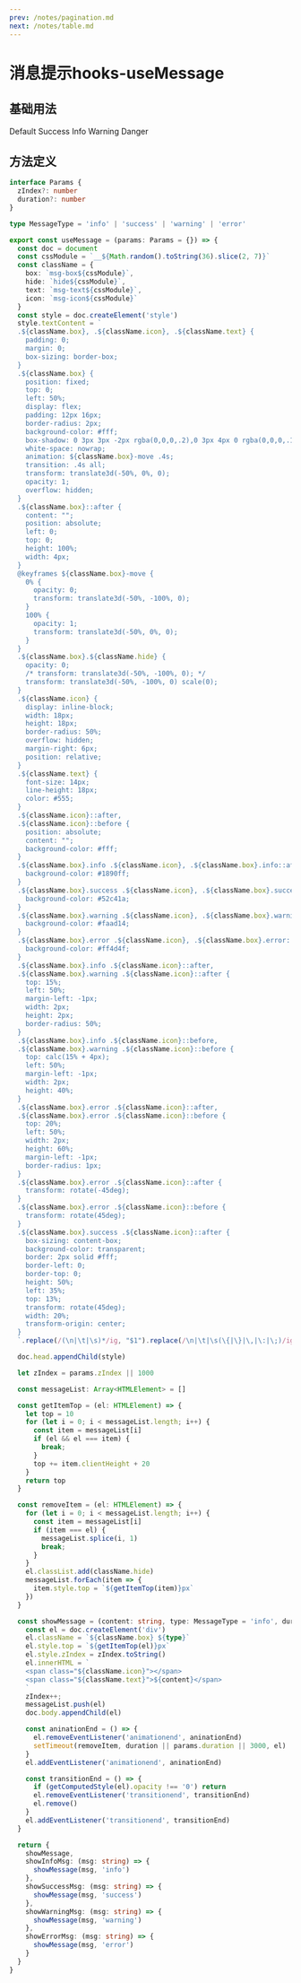 ```yaml
---
prev: /notes/pagination.md
next: /notes/table.md
---
```

# 消息提示hooks-useMessage 

## 基础用法

<div class="mb-10 mt-10">
  <my-button @click="showMessage('Default')">Default</my-button>
  <my-button @click="showSuccessMsg('Success')" type="success">Success</my-button>
  <my-button @click="showInfoMsg('Info')" type="info">Info</my-button>
  <my-button @click="showWarningMsg('Warning')" type="warning">Warning</my-button>
  <my-button @click="showErrorMsg('Danger')" type="danger">Danger</my-button>
</div>

<script setup lang="ts">
import { onMounted } from 'vue'
interface Params {
  zIndex?: number
  duration?: number
} 

type MessageType = 'info' | 'success' | 'warning' | 'error'

const useMessage = (params: Params = {}) => {
  const doc = document
  const cssModule = `__${Math.random().toString(36).slice(2, 7)}`
  const className = {
    box: `msg-box${cssModule}`,
    hide: `hide${cssModule}`,
    text: `msg-text${cssModule}`,
    icon: `msg-icon${cssModule}`
  }
  const style = doc.createElement('style')
  style.textContent = `
  .${className.box}, .${className.icon}, .${className.text} {
    padding: 0;
    margin: 0;
    box-sizing: border-box;
  }
  .${className.box} {
    position: fixed;
    top: 0;
    left: 50%;
    display: flex;
    padding: 12px 16px;
    border-radius: 2px;
    background-color: #fff;
    box-shadow: 0 3px 3px -2px rgba(0,0,0,.2),0 3px 4px 0 rgba(0,0,0,.14),0 1px 8px 0 rgba(0,0,0,.12);
    white-space: nowrap;
    animation: ${className.box}-move .4s;
    transition: .4s all;
    transform: translate3d(-50%, 0%, 0);
    opacity: 1;
    overflow: hidden;
  }
  .${className.box}::after {
    content: "";
    position: absolute;
    left: 0;
    top: 0;
    height: 100%;
    width: 4px;
  }
  @keyframes ${className.box}-move {
    0% {
      opacity: 0;
      transform: translate3d(-50%, -100%, 0);
    }
    100% {
      opacity: 1;
      transform: translate3d(-50%, 0%, 0);
    }
  }
  .${className.box}.${className.hide} {
    opacity: 0;
    /* transform: translate3d(-50%, -100%, 0); */
    transform: translate3d(-50%, -100%, 0) scale(0);
  }
  .${className.icon} {
    display: inline-block;
    width: 18px;
    height: 18px;
    border-radius: 50%;
    overflow: hidden;
    margin-right: 6px;
    position: relative;
  }
  .${className.text} {
    font-size: 14px;
    line-height: 18px;
    color: #555;
  }
  .${className.icon}::after,
  .${className.icon}::before {
    position: absolute;
    content: "";
    background-color: #fff;
  }
  .${className.box}.info .${className.icon}, .${className.box}.info::after {
    background-color: #1890ff;
  }
  .${className.box}.success .${className.icon}, .${className.box}.success::after {
    background-color: #52c41a;
  }
  .${className.box}.warning .${className.icon}, .${className.box}.warning::after {
    background-color: #faad14;
  }
  .${className.box}.error .${className.icon}, .${className.box}.error::after {
    background-color: #ff4d4f;
  }
  .${className.box}.info .${className.icon}::after,
  .${className.box}.warning .${className.icon}::after {
    top: 15%;
    left: 50%;
    margin-left: -1px;
    width: 2px;
    height: 2px;
    border-radius: 50%;
  }
  .${className.box}.info .${className.icon}::before,
  .${className.box}.warning .${className.icon}::before {
    top: calc(15% + 4px);
    left: 50%;
    margin-left: -1px;
    width: 2px;
    height: 40%;
  }
  .${className.box}.error .${className.icon}::after, 
  .${className.box}.error .${className.icon}::before {
    top: 20%;
    left: 50%;
    width: 2px;
    height: 60%;
    margin-left: -1px;
    border-radius: 1px;
  }
  .${className.box}.error .${className.icon}::after {
    transform: rotate(-45deg);
  }
  .${className.box}.error .${className.icon}::before {
    transform: rotate(45deg);
  }
  .${className.box}.success .${className.icon}::after {
    box-sizing: content-box;
    background-color: transparent;
    border: 2px solid #fff;
    border-left: 0;
    border-top: 0;
    height: 50%;
    left: 35%;
    top: 13%;
    transform: rotate(45deg);
    width: 20%;
    transform-origin: center;
  }
  `.replace(/(\n|\t|\s)*/ig, "$1").replace(/\n|\t|\s(\{|\}|\,|\:|\;)/ig, "$1").replace(/(\{|\}|\,|\:|\;)\s/ig, "$1")

  doc.head.appendChild(style)

  let zIndex = params.zIndex || 1000

  const messageList: Array<HTMLElement> = []

  const getItemTop = (el: HTMLElement) => {
    let top = 10
    for (let i = 0; i < messageList.length; i++) {
      const item = messageList[i]
      if (el && el === item) {
        break;
      }
      top += item.clientHeight + 20
    }
    return top
  }

  const removeItem = (el: HTMLElement) => {
    for (let i = 0; i < messageList.length; i++) {
      const item = messageList[i]
      if (item === el) {
        messageList.splice(i, 1)
        break;
      }
    }
    el.classList.add(className.hide)
    messageList.forEach(item => {
      item.style.top = `${getItemTop(item)}px`
    })
  }

  const showMessage = (content: string, type: MessageType = 'info', duration?: number) => {
    const el = doc.createElement('div')
    el.className = `${className.box} ${type}`
    el.style.top = `${getItemTop(el)}px`
    el.style.zIndex = zIndex.toString()
    el.innerHTML = `
    <span class="${className.icon}"></span>
    <span class="${className.text}">${content}</span>
    `
    zIndex++;
    messageList.push(el)
    doc.body.appendChild(el)

    const aninationEnd = () => {
      el.removeEventListener('animationend', aninationEnd)
      setTimeout(removeItem, duration || params.duration || 3000, el)
    }
    el.addEventListener('animationend', aninationEnd)

    const transitionEnd = () => {
      if (getComputedStyle(el).opacity !== '0') return
      el.removeEventListener('transitionend', transitionEnd)
      el.remove()
    }
    el.addEventListener('transitionend', transitionEnd)
  }

  return {
    showMessage,
    showInfoMsg: (msg: string) => {
      showMessage(msg, 'info')
    },
    showSuccessMsg: (msg: string) => {
      showMessage(msg, 'success')
    },
    showWarningMsg: (msg: string) => {
      showMessage(msg, 'warning')
    },
    showErrorMsg: (msg: string) => {
      showMessage(msg, 'error')
    }
  }
}
  const { showMessage, showSuccessMsg, showInfoMsg, showWarningMsg, showErrorMsg} = useMessage()


</script>

## 方法定义

```ts
interface Params {
  zIndex?: number
  duration?: number
} 

type MessageType = 'info' | 'success' | 'warning' | 'error'

export const useMessage = (params: Params = {}) => {
  const doc = document
  const cssModule = `__${Math.random().toString(36).slice(2, 7)}`
  const className = {
    box: `msg-box${cssModule}`,
    hide: `hide${cssModule}`,
    text: `msg-text${cssModule}`,
    icon: `msg-icon${cssModule}`
  }
  const style = doc.createElement('style')
  style.textContent = `
  .${className.box}, .${className.icon}, .${className.text} {
    padding: 0;
    margin: 0;
    box-sizing: border-box;
  }
  .${className.box} {
    position: fixed;
    top: 0;
    left: 50%;
    display: flex;
    padding: 12px 16px;
    border-radius: 2px;
    background-color: #fff;
    box-shadow: 0 3px 3px -2px rgba(0,0,0,.2),0 3px 4px 0 rgba(0,0,0,.14),0 1px 8px 0 rgba(0,0,0,.12);
    white-space: nowrap;
    animation: ${className.box}-move .4s;
    transition: .4s all;
    transform: translate3d(-50%, 0%, 0);
    opacity: 1;
    overflow: hidden;
  }
  .${className.box}::after {
    content: "";
    position: absolute;
    left: 0;
    top: 0;
    height: 100%;
    width: 4px;
  }
  @keyframes ${className.box}-move {
    0% {
      opacity: 0;
      transform: translate3d(-50%, -100%, 0);
    }
    100% {
      opacity: 1;
      transform: translate3d(-50%, 0%, 0);
    }
  }
  .${className.box}.${className.hide} {
    opacity: 0;
    /* transform: translate3d(-50%, -100%, 0); */
    transform: translate3d(-50%, -100%, 0) scale(0);
  }
  .${className.icon} {
    display: inline-block;
    width: 18px;
    height: 18px;
    border-radius: 50%;
    overflow: hidden;
    margin-right: 6px;
    position: relative;
  }
  .${className.text} {
    font-size: 14px;
    line-height: 18px;
    color: #555;
  }
  .${className.icon}::after,
  .${className.icon}::before {
    position: absolute;
    content: "";
    background-color: #fff;
  }
  .${className.box}.info .${className.icon}, .${className.box}.info::after {
    background-color: #1890ff;
  }
  .${className.box}.success .${className.icon}, .${className.box}.success::after {
    background-color: #52c41a;
  }
  .${className.box}.warning .${className.icon}, .${className.box}.warning::after {
    background-color: #faad14;
  }
  .${className.box}.error .${className.icon}, .${className.box}.error::after {
    background-color: #ff4d4f;
  }
  .${className.box}.info .${className.icon}::after,
  .${className.box}.warning .${className.icon}::after {
    top: 15%;
    left: 50%;
    margin-left: -1px;
    width: 2px;
    height: 2px;
    border-radius: 50%;
  }
  .${className.box}.info .${className.icon}::before,
  .${className.box}.warning .${className.icon}::before {
    top: calc(15% + 4px);
    left: 50%;
    margin-left: -1px;
    width: 2px;
    height: 40%;
  }
  .${className.box}.error .${className.icon}::after, 
  .${className.box}.error .${className.icon}::before {
    top: 20%;
    left: 50%;
    width: 2px;
    height: 60%;
    margin-left: -1px;
    border-radius: 1px;
  }
  .${className.box}.error .${className.icon}::after {
    transform: rotate(-45deg);
  }
  .${className.box}.error .${className.icon}::before {
    transform: rotate(45deg);
  }
  .${className.box}.success .${className.icon}::after {
    box-sizing: content-box;
    background-color: transparent;
    border: 2px solid #fff;
    border-left: 0;
    border-top: 0;
    height: 50%;
    left: 35%;
    top: 13%;
    transform: rotate(45deg);
    width: 20%;
    transform-origin: center;
  }
  `.replace(/(\n|\t|\s)*/ig, "$1").replace(/\n|\t|\s(\{|\}|\,|\:|\;)/ig, "$1").replace(/(\{|\}|\,|\:|\;)\s/ig, "$1")

  doc.head.appendChild(style)

  let zIndex = params.zIndex || 1000

  const messageList: Array<HTMLElement> = []

  const getItemTop = (el: HTMLElement) => {
    let top = 10
    for (let i = 0; i < messageList.length; i++) {
      const item = messageList[i]
      if (el && el === item) {
        break;
      }
      top += item.clientHeight + 20
    }
    return top
  }

  const removeItem = (el: HTMLElement) => {
    for (let i = 0; i < messageList.length; i++) {
      const item = messageList[i]
      if (item === el) {
        messageList.splice(i, 1)
        break;
      }
    }
    el.classList.add(className.hide)
    messageList.forEach(item => {
      item.style.top = `${getItemTop(item)}px`
    })
  }

  const showMessage = (content: string, type: MessageType = 'info', duration?: number) => {
    const el = doc.createElement('div')
    el.className = `${className.box} ${type}`
    el.style.top = `${getItemTop(el)}px`
    el.style.zIndex = zIndex.toString()
    el.innerHTML = `
    <span class="${className.icon}"></span>
    <span class="${className.text}">${content}</span>
    `
    zIndex++;
    messageList.push(el)
    doc.body.appendChild(el)

    const aninationEnd = () => {
      el.removeEventListener('animationend', aninationEnd)
      setTimeout(removeItem, duration || params.duration || 3000, el)
    }
    el.addEventListener('animationend', aninationEnd)

    const transitionEnd = () => {
      if (getComputedStyle(el).opacity !== '0') return
      el.removeEventListener('transitionend', transitionEnd)
      el.remove()
    }
    el.addEventListener('transitionend', transitionEnd)
  }

  return {
    showMessage,
    showInfoMsg: (msg: string) => {
      showMessage(msg, 'info')
    },
    showSuccessMsg: (msg: string) => {
      showMessage(msg, 'success')
    },
    showWarningMsg: (msg: string) => {
      showMessage(msg, 'warning')
    },
    showErrorMsg: (msg: string) => {
      showMessage(msg, 'error')
    }
  }
}
```

<style lang="scss" scoped>
.mb-10 {
  margin-bottom: 10px;
}
.mt-10 {
  margin-top: 10px;
}
</style>

